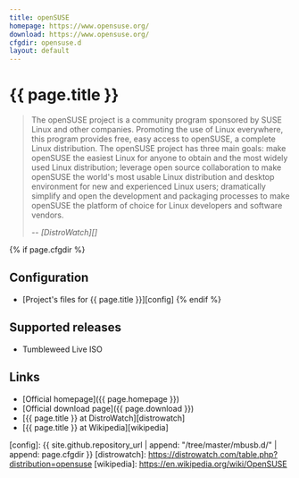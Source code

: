```yaml
---
title: openSUSE
homepage: https://www.opensuse.org/
download: https://www.opensuse.org/
cfgdir: opensuse.d
layout: default
---
```


# {{ page.title }}

> The openSUSE project is a community program sponsored by SUSE Linux and other
> companies. Promoting the use of Linux everywhere, this program provides free,
> easy access to openSUSE, a complete Linux distribution. The openSUSE project
> has three main goals: make openSUSE the easiest Linux for anyone to obtain and
> the most widely used Linux distribution; leverage open source collaboration to
> make openSUSE the world's most usable Linux distribution and desktop
> environment for new and experienced Linux users; dramatically simplify and
> open the development and packaging processes to make openSUSE the platform of
> choice for Linux developers and software vendors.
>
> -- <cite markdown="1">[DistroWatch][]</cite>


{% if page.cfgdir %}
## Configuration

- [Project's files for {{ page.title }}][config]
{% endif %}


## Supported releases

- Tumbleweed Live ISO


## Links

- [Official homepage]({{ page.homepage }})
- [Official download page]({{ page.download }})
- [{{ page.title }} at DistroWatch][distrowatch]
- [{{ page.title }} at Wikipedia][wikipedia]


[config]: {{ site.github.repository_url | append: "/tree/master/mbusb.d/" | append: page.cfgdir }}
[distrowatch]: https://distrowatch.com/table.php?distribution=opensuse
[wikipedia]: https://en.wikipedia.org/wiki/OpenSUSE
